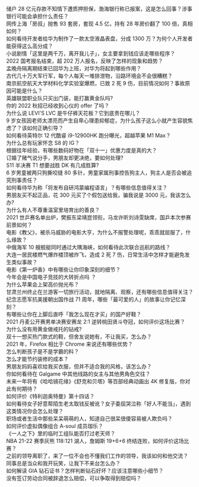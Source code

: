 储户 28 亿元存款不知情下遭质押担保，渤海银行称已报案，这是怎么回事？涉事银行可能会承担什么责任？  
网传上海「房叔」抛售 93 套房，套现 4.5 亿，持有 28 年房价翻了 100 倍，真相如何？  
如何看待开发者给华为制作了一款太空液晶表盘，分成 1300 万？为何个人开发者能获得这么高分成？  
小说剧情「这里是两千万，离开我儿子」，女主要拿到钱应该走哪些程序？  
2022 国考报名结束，超 202 万人报名，反映了怎样的现象和趋势？  
孟晚舟隔离期结束已回华为上班，对华为将起到哪些作用？  
古代几十万大军行军，每个人每天一堆排泄物，沿路环境会不会很糟糕？  
南京航空航天大学材料化学实验室爆燃，已致 2 死 9 伤，目前情况如何？事故原因可能是什么？  
英雄联盟职业队只买出门装，能打赢黄金队吗?  
你的 2022 秋招已经收到心仪的 offer 了吗？  
为什么说 LEVI'S LVC 是牛仔裤天花板？它到底贵在哪儿？  
9 岁女孩因老师太漂亮而产生自卑心理患抑郁症，为什么孩子这么小就产生容貌焦虑了？该如何正确引导？  
如何看待英特尔 12 代酷睿 i9-12900HK 跑分曝光，超越苹果 M1 Max？  
为什么总有玩家怀念 S8 的 IG？  
根据往年经验，有哪些数码好物在「双十一」优惠力度是真的大？  
订婚了赌气说分手，男朋友却更决绝，要如何处理?  
S11 半决赛 T1 想要战胜 DK 有几成胜算?  
6 岁男童被两只狗撕咬缝 80 多针，男童家属刑事控告狗主人，狗主人是否会被追究刑事责任？  
如何看待华为称「将发布自研鸿蒙编程语言」？有哪些信息值得关注？  
男朋友买不起正品，花 300 元买了个假包送给我，骗我说是 3000 元，我该怎么办?  
为什么有人不尊重温室里培育出的善良？  
2021 世乒赛名单出炉，樊振东梁靖崑领衔，马龙许昕刘诗雯缺席，国乒本次参赛前景如何？  
电影《教父》，被杀马威胁的电影大亨，为什么不报警处理呢，乖乖就屈服了，什么缘故？  
中俄海军 10 艘舰艇同时通过大隅海峡，如何看待此次联合巡航的路线？  
大连一居民楼燃气爆炸楼顶被炸飞，造成 2 死 7 伤，日常生活中怎样才能避免发生类似事故？  
电影《第一炉香》中有哪些让你印象深刻的细节？  
今年会是中国电子竞技的大转折点吗 ？  
为什么苹果会上架高价抛光布？  
甘肃兰州终止在兰游客一切旅行活动，就地隔离、观察，还有哪些信息值得关注？  
纪念志愿军抗美援朝出国作战 71 周年，哪些「最可爱的人」的故事让你记忆深刻？  
有哪些让你在上脚后直呼「我怎么现在才买」的国产好鞋？  
2021 丹麦公开赛男单决赛安赛龙 2:1 逆转桃田贤斗夺冠，如何评价这场比赛？  
为什么没有用黄金做戒托的钻戒?  
双十一想买热门款式的鞋，但舍友说她有，不让我买，怎么办？  
2021 年，Firefox 相比于 Chrome 来说还有哪些优势？  
怎么判断孩子是不是学霸的料？  
怎么才能节约装修的成本？  
男朋友妈妈喜欢给我买衣服，但并不适合我的风格，该怎么办？  
你如何看待在 Galgame 中其他线路的女主与其他男角色交往？  
未来一年将有《哈哈镜花缘》《舒克和贝塔》等百部经典动画出 4K 修复版，你对此有何期待？  
如何评价《特利迦奥特曼》第十四话？  
如何看待女子好意帮陌生老太取钱反被讹？女子委屈哭泣称「好人不能当」，遇到这类情况你会怎么处理？  
职场或者生活中那些呆呆萌萌的人，知道自己很呆很傻容易被人欺负吗？  
如何评价虚拟偶像组合 A-soul 成员珈乐？  
《一人之下》里的临时工组队能否打过老天师？  
NBA 21-22 赛季灰熊 118:121 湖人，詹姆斯 19+6+6 终结连败，如何评价这场比赛？  
之前的领导离职了，来了一位不会也不懂我们工作的领导，我该如何和他交流？  
同事总是当众和我开玩笑，让我下不来台怎么办？  
如何解读 GIA 钻石证书？怎样判断钻石好坏？应该注意哪些小细节？  
没有签订劳动合同被辞退怎么赔偿，可以争取得到赔偿吗？  
